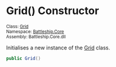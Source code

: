 # Grid() Constructor

<sub>Class: [Grid](../Grid.md)  
Namespace: [Battleship.Core](../../Battleship.Core.md)  
Assembly: Battleship.Core.dll</sub>

Initialises a new instance of the [Grid](../Grid.md) class.

```cs
public Grid()
```
